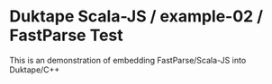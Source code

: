 # Duktape Scala-JS / example-02 / FastParse Test

This is an demonstration of embedding FastParse/Scala-JS into Duktape/C++

